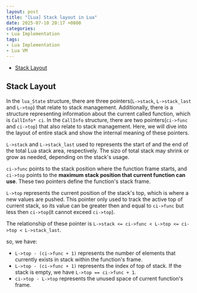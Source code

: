```yaml
---
layout: post
title: "[Lua] Stack layout in Lua"
date: 2025-07-10 20:17 +0800
categories:
- Lua Implementation
tags:
- Lua Implementation
- Lua VM
---
```


<!--toc:start-->
- [Stack Layout](#stack-layout)
<!--toc:end-->

## Stack Layout

In the `lua_State` structure, there are three pointers(`L->stack`, `L->stack_last` and `L->top`) 
that relate to stack management. Additionally, there is a structure representing information 
about the current called function, which is `CallInfo* ci`. In the `CallInfo` structure, there 
are two pointers(`ci->func` and `ci->top`) that also relate to stack management. Here, we will 
dive into the layout of entire stack and show the internal meaning of these pointers.

`L->stack` and `L->stack_last` used to represents the start of and the end of the total 
Lua stack area, respectively. The sizo of total stack may shrink or grow as needed, 
depending on the stack's usage.

`ci->func` points to the stack position where the function frame starts, and `ci->top` points to 
the **maximum stack position that current function can use**. These two pointers define the 
function's stack frame.

`L->top` represents the current position of the stack's top, which is where a new values are pushed. 
This pointer only used to track the active top of current stack, so its value can be greater then 
and equal to `ci->func` but less then `ci->top`(it cannot exceed `ci->top`).

The relationship of these pointer is `L->stack <= ci->func < L->top <= ci->top < L->stack_last`. 

so, we have:

- `L->top - (ci->func + 1)` represents the number of elements that currently exists in stack within the function's frame.
- `L->top - (ci->func + 1)` represents the index of top of stack. If the stack is empty, we have `L->top == ci->func + 1`.
- `ci->top - L->top` represents the unused space of current function's frame.
